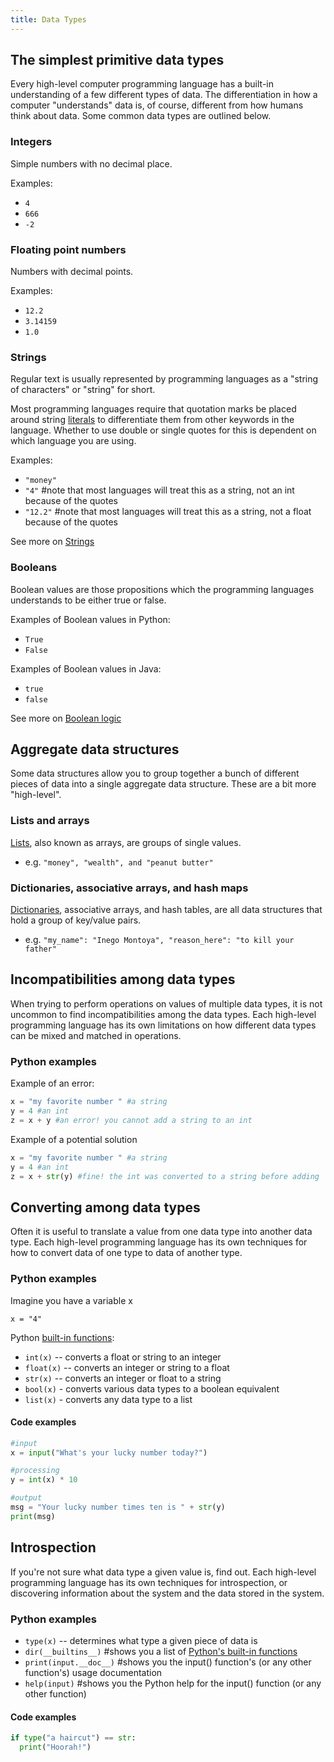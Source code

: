 ```yaml
---
title: Data Types
---
```


## The simplest primitive data types

Every high-level computer programming language has a built-in
understanding of a few different types of data. The differentiation in
how a computer \"understands\" data is, of course, different from how
humans think about data. Some common data types are outlined below.

### Integers

Simple numbers with no decimal place.

Examples:

- `4`
- `666`
- `-2`

### Floating point numbers

Numbers with decimal points.

Examples:

- `12.2`
- `3.14159`
- `1.0`

### Strings

Regular text is usually represented by programming languages as a
\"string of characters\" or \"string\" for short.

Most programming languages require that quotation marks be placed around
string [literals](../variables-literals-expressions) to
differentiate them from other keywords in the language. Whether to use
double or single quotes for this is dependent on which language you are
using.

Examples:

- `"money"`
- `"4"` \#note that most languages will treat this as a string, not an
  int because of the quotes
- `"12.2"` \#note that most languages will treat this as a string, not
  a float because of the quotes

See more on [Strings](../string-basics)

### Booleans

Boolean values are those propositions which the programming languages
understands to be either true or false.

Examples of Boolean values in Python:

- `True`
- `False`

Examples of Boolean values in Java:

- `true`
- `false`

See more on [Boolean logic](../boolean-logic)

## Aggregate data structures

Some data structures allow you to group together a bunch of different
pieces of data into a single aggregate data structure. These are a bit
more "high-level".

### Lists and arrays

[Lists](../list-basics), also known as arrays, are groups of single values.

- e.g. `"money", "wealth", and "peanut butter"`

### Dictionaries, associative arrays, and hash maps

[Dictionaries](../dictionary-basics), associative arrays, and hash
tables, are all data structures that hold a group of key/value pairs.

- e.g. `"my_name": "Inego Montoya", "reason_here": "to kill your father"`

## Incompatibilities among data types

When trying to perform operations on values of multiple data types, it is not uncommon to find incompatibilities among the data types. Each high-level programming language has its own limitations on how different data types can be mixed and matched in operations.

### Python examples

Example of an error:

```python
x = "my favorite number " #a string
y = 4 #an int
z = x + y #an error! you cannot add a string to an int
```

Example of a potential solution

```python
x = "my favorite number " #a string
y = 4 #an int
z = x + str(y) #fine! the int was converted to a string before adding
```

## Converting among data types

Often it is useful to translate a value from one data type into another data type. Each high-level programming language has its own techniques for how to convert data of one type to data of another type.

### Python examples

Imagine you have a variable x

`x = "4"`

Python [built-in functions](../modules):

- `int(x)` -- converts a float or string to an integer
- `float(x)` -- converts an integer or string to a float
- `str(x)` -- converts an integer or float to a string
- `bool(x)` - converts various data types to a boolean equivalent
- `list(x)` - converts any data type to a list

#### Code examples

```python
#input
x = input("What's your lucky number today?")

#processing
y = int(x) * 10

#output
msg = "Your lucky number times ten is " + str(y)
print(msg)
```

## Introspection

If you\'re not sure what data type a given value is, find out. Each high-level programming language has its own techniques for introspection, or discovering information about the system and the data stored in the system.

### Python examples

- `type(x)` -- determines what type a given piece of data is
- `dir(__builtins__)` \#shows you a list of [Python's built-in functions](http://docs.python.org/py3k/library/functions.html)
- `print(input.__doc__)` \#shows you the input() function's (or any other function's) usage documentation
- `help(input)` \#shows you the Python help for the input() function (or
  any other function)

#### Code examples

```python
if type("a haircut") == str:
  print("Hoorah!")
```

